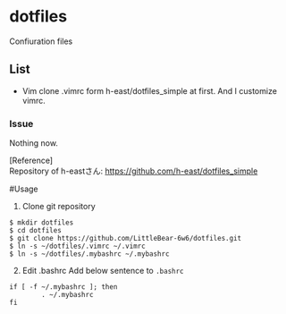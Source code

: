 # dotfiles
Confiuration files

## List
* Vim
clone .vimrc form h-east/dotfiles_simple at first. And I customize vimrc.  

### Issue
Nothing now.  

[Reference]  
Repository of h-eastさん: https://github.com/h-east/dotfiles_simple

#Usage
1. Clone git repository
```bash:Usage
$ mkdir dotfiles
$ cd dotfiles
$ git clone https://github.com/LittleBear-6w6/dotfiles.git
$ ln -s ~/dotfiles/.vimrc ~/.vimrc
$ ln -s ~/dotfiles/.mybashrc ~/.mybashrc
```
2. Edit .bashrc
Add below sentence to `.bashrc`
```config:.bashrc
if [ -f ~/.mybashrc ]; then
        . ~/.mybashrc
fi
```
